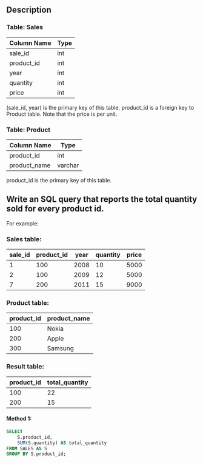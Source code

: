 ## Description

### Table: Sales

| Column Name | Type |
| ----------- | ---- |
| sale_id     | int  |
| product_id  | int  |
| year        | int  |
| quantity    | int  |
| price       | int  |

(sale_id, year) is the primary key of this table.
product_id is a foreign key to Product table.
Note that the price is per unit.

### Table: Product

| Column Name  | Type    |
| ------------ | ------- |
| product_id   | int     |
| product_name | varchar |

product_id is the primary key of this table.

## Write an SQL query that reports the total quantity sold for every product id.

For example:

### Sales table:

| sale_id | product_id | year | quantity | price |
| ------- | ---------- | ---- | -------- | ----- |
| 1       | 100        | 2008 | 10       | 5000  |
| 2       | 100        | 2009 | 12       | 5000  |
| 7       | 200        | 2011 | 15       | 9000  |

### Product table:

| product_id | product_name |
| ---------- | ------------ |
| 100        | Nokia        |
| 200        | Apple        |
| 300        | Samsung      |

### Result table:

| product_id | total_quantity |
| ---------- | -------------- |
| 100        | 22             |
| 200        | 15             |

#### Method 1:

```sql
SELECT
    S.product_id,
    SUM(S.quantity) AS total_quantity
FROM SALES AS S
GROUP BY S.product_id;
```
